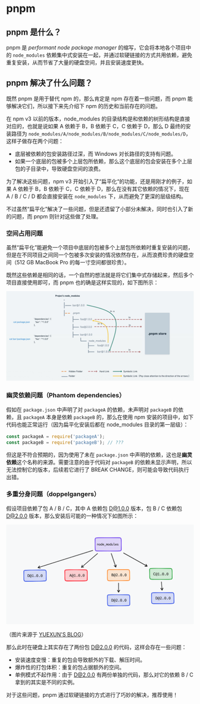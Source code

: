 # pnpm

## pnpm 是什么？

pnpm 是 *performant node package manager* 的缩写，它会将本地各个项目中的 `node_modules` 依赖集中式安装在一起，并通过软硬链接的方式共用依赖，避免重复安装，从而节省了大量的硬盘空间，并且安装速度更快。

## pnpm 解决了什么问题？

既然 pnpm 是用于替代 npm 的，那么肯定是 npm 存在着一些问题，而 pnpm 能够解决它们，所以接下来先介绍下 npm 的历史和当前存在的问题。

在 npm v3 以前的版本，node_modules 的目录结构是和依赖的树形结构是直接对应的，也就是说如果 A 依赖于 B，B 依赖于 C，C 依赖于 D，那么 D 最终的安装路径为 `node_modules/A/node_modules/B/node_modules/C/node_modules/D`，这样子做存在两个问题：

  - 底层被依赖的包安装路径过深，而 Windows 对长路径的支持有问题。
  - 如果一个底层的包被多个上层包所依赖，那么这个底层的包会安装在多个上层包的子目录中，导致硬盘空间的浪费。

为了解决这些问题，npm v3 开始引入了“扁平化“的功能，还是用刚才的例子，如果 A 依赖于 B，B 依赖于 C，C 依赖于 D，那么在没有其它依赖的情况下，现在 A / B / C / D 都会直接安装在 `node_modules` 下，从而避免了更深的层级结构。

不过虽然“扁平化”解决了一些问题，但是还遗留了小部分未解决，同时也引入了新的问题，而 pnpm 则针对这些做了处理。

### 空间占用问题

虽然“扁平化”能避免一个项目中底层的包被多个上层包所依赖时重复安装的问题，但是在不同项目之间同一个包被多次安装的情况依然存在，从而浪费珍贵的硬盘空间（512 GB MacBook Pro 的每一寸空间都很珍贵）。

既然这些依赖是相同的话，一个自然的想法就是将它们集中式存储起来，然后多个项目直接使用即可，而 pnpm 也的确是这样实现的，如下图所示：

![pnpm node_modules structure](./public/pnpm-node-modules-structure.jpeg)

### 幽灵依赖问题（Phantom dependencies）

假如在 `package.json` 中声明了对 `packageA` 的依赖，未声明对 `packageB` 的依赖，且 `packageA` 本身是依赖 `packageB` 的，那么在使用 npm 安装的项目中，如下代码也能正常运行（因为扁平化安装后都在 node_modules 目录的第一层级）：

``` js
const packageA = require('packageA');
const packageB = require('packageB'); // ???
```

但这是不符合预期的，因为使用了未在 `package.json` 中声明的依赖，这也是**幽灵依赖**这个名称的来源。需要注意的由于代码对 `packageB` 的依赖未显示声明，所以无法控制它的版本，后续若它进行了 BREAK CHANGE，则可能会导致代码执行出错。

### 多重分身问题（doppelgangers）

假设项目依赖了包 A / B / C，其中 A 依赖包 D@1.0.0 版本，包 B / C 依赖包 D@2.0.0 版本，那么安装后可能的一种情况下如图所示：

![npm 多重分身问题](./public//npm-doppelgangers.png)

（图片来源于 [YUEXUN'S BLOG](https://www.yuexun.me/blog/problems-with-npm-and-how-pnpm-handles-them/)）

那么此时在硬盘上其实存在了两份包 D@2.0.0 的代码，这样会存在一些问题：

- 安装速度变慢：重复的包会导致额外的下载、解压时间。
- 爆炸性的打包体积：重复的包占据额外的空间。
- 单例模式不起作用：由于 D@2.0.0 有两份单独的代码，那么对它的依赖 B / C 拿到的其实是不同的实例。

对于这些问题，pnpm 通过软硬链接的方式进行了巧妙的解决，推荐使用！

<Vssue title="pnpm" />
